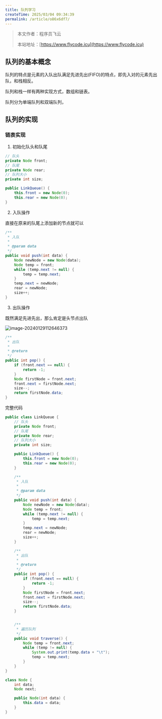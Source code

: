 ```yaml
---
title: 队列学习
createTime: 2025/03/04 09:34:39
permalink: /article/o86x6df7/
---
```

> 本文作者：程序员飞云
>
> 本站地址：[https://www.flycode.icu](https://www.flycode.icu)

## 队列的基本概念

队列的特点是元素的入队出队满足先进先出(FIFO)的特点，即先入对的元素先出队，和栈相反。

队列和栈一样有两种实现方式，数组和链表。

队列分为单端队列和双端队列，

## 队列的实现

### 链表实现

1. 初始化队头和队尾

```java
// 队头
private Node front;
// 队尾
private Node rear;
// 队列大小
private int size;

public LinkQueue() {
    this.front = new Node(0);
    this.rear = new Node(0);
}
```

2. 入队操作

直接在原来的队尾上添加新的节点就可以

```java
/**
 * 入队
 *
 * @param data
 */
public void push(int data) {
    Node newNode = new Node(data);
    Node temp = front;
    while (temp.next != null) {
        temp = temp.next;
    }
    temp.next = newNode;
    rear = newNode;
    size++;
}
```

3. 出队操作

既然满足先进先出，那么肯定是头节点出队

![image-20240129112646373](https://flycodeu-1314556962.cos.ap-nanjing.myqcloud.com//codeCenterImg/202401291130650.png)

```java
/**
 * 出队
 *
 * @return
 */
public int pop() {
    if (front.next == null) {
        return -1;
    }
    Node firstNode = front.next;
    front.next = firstNode.next;
    size--;
    return firstNode.data;
}
```



完整代码

```java
public class LinkQueue {
    // 队头
    private Node front;
    // 队尾
    private Node rear;
    // 队列大小
    private int size;

    public LinkQueue() {
        this.front = new Node(0);
        this.rear = new Node(0);
    }

    /**
     * 入队
     *
     * @param data
     */
    public void push(int data) {
        Node newNode = new Node(data);
        Node temp = front;
        while (temp.next != null) {
            temp = temp.next;
        }
        temp.next = newNode;
        rear = newNode;
        size++;
    }

    /**
     * 出队
     *
     * @return
     */
    public int pop() {
        if (front.next == null) {
            return -1;
        }
        Node firstNode = front.next;
        front.next = firstNode.next;
        size--;
        return firstNode.data;
    }


    /**
     * 遍历队列
     */
    public void traverse() {
        Node temp = front.next;
        while (temp != null) {
            System.out.print(temp.data + "\t");
            temp = temp.next;
        }
    }
}

class Node {
    int data;
    Node next;

    public Node(int data) {
        this.data = data;
    }
}
```

